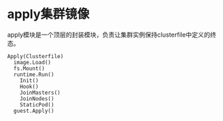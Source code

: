 # apply集群镜像

apply模块是一个顶层的封装模块，负责让集群实例保持clusterfile中定义的终态。

```
Apply(Clusterfile)
  image.Load()
  fs.Mount()
  runtime.Run()
    Init()
    Hook()
    JoinMasters()
    JoinNodes()
    StaticPod()
  guest.Apply() 
```
